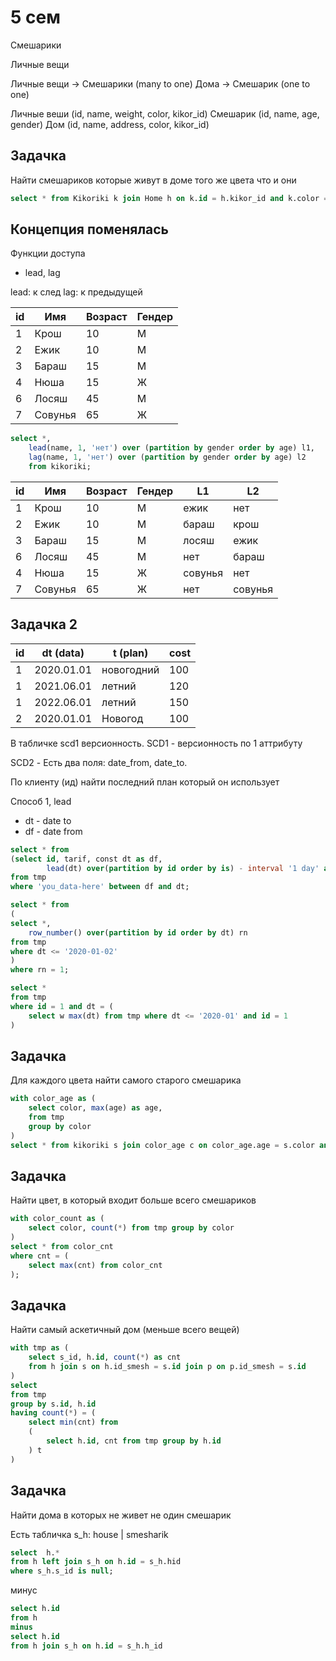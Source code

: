 # 5 сем

Смешарики

Личные вещи

Личные вещи -> Смешарики (many to one)
Дома -> Смешарик (one to one)

Личные веши (id, name, weight, color, kikor_id)
Смешарик (id, name, age, gender)
Дом (id, name, address, color, kikor_id)

## Задачка

Найти смешариков которые живут в доме того же цвета что и они

```sql
select * from Kikoriki k join Home h on k.id = h.kikor_id and k.color = h.color
```

## Концепция поменялась

Функции доступа

- lead, lag

lead:  к след
lag:   к предыдущей

| id | Имя     | Возраст | Гендер |
|----|---------|---------|--------|
| 1  | Крош    | 10      | М      |
| 2  | Ежик    | 10      | М      |
| 3  | Бараш   | 15      | М      |
| 4  | Нюша    | 15      | Ж      |
| 6  | Лосяш   | 45      | М      |
| 7  | Совунья | 65      | Ж      |

```sql
select *,
    lead(name, 1, 'нет') over (partition by gender order by age) l1,
    lag(name, 1, 'нет') over (partition by gender order by age) l2
    from kikoriki;
```

| id | Имя     | Возраст | Гендер | L1        | L2 |
|----|---------|---------|--------|-----------|------------|
| 1  | Крош    | 10      | М      |  ежик     |  нет      |
| 2  | Ежик    | 10      | М      | бараш     |  крош     |
| 3  | Бараш   | 15      | М      |  лосяш    |  ежик     |
| 6  | Лосяш   | 45      | М      |  нет      | бараш     |
| 4  | Нюша    | 15      | Ж      |  совунья  |  нет      |
| 7  | Совунья | 65      | Ж      |  нет      |  совунья  |

## Задачка 2

| id | dt (data)  | t (plan)   | cost |
|----|------------|------------|------|
| 1  | 2020.01.01 | новогодний | 100  |
| 1  | 2021.06.01 | летний     | 120  |
| 1  | 2022.06.01 | летний     | 150  |
| 2  | 2020.01.01 | Новогод    | 100  |

В табличке scd1 версионность. SCD1 - версионность по 1 аттрибуту

SCD2 - Есть два поля: date_from, date_to.

По клиенту (ид) найти последний план который он использует

Способ 1, lead

- dt - date to
- df - date from

```sql
select * from
(select id, tarif, const dt as df, 
        lead(dt) over(partition by id order by is) - interval '1 day' as dt
from tmp
where 'you_data-here' between df and dt;
```

```sql
select * from
(
select *, 
    row_number() over(partition by id order by dt) rn
from tmp
where dt <= '2020-01-02'
)
where rn = 1;
```

```sql
select *
from tmp 
where id = 1 and dt = (
    select w max(dt) from tmp where dt <= '2020-01' and id = 1
)
```

## Задачка

Для каждого цвета найти самого старого смешарика

```sql
with color_age as (
    select color, max(age) as age,
    from tmp
    group by color
)
select * from kikoriki s join color_age c on color_age.age = s.color and s.age = c.age;
```

## Задачка

Найти цвет, в который входит больше всего смешариков

```sql
with color_count as (
    select color, count(*) from tmp group by color
)
select * from color_cnt
where cnt = (
    select max(cnt) from color_cnt
);
```

## Задачка

Найти самый аскетичный дом (меньше всего вещей)

```sql
with tmp as (
    select s_id, h.id, count(*) as cnt
    from h join s on h.id_smesh = s.id join p on p.id_smesh = s.id
)
select 
from tmp
group by s.id, h.id
having count(*) = (
    select min(cnt) from 
    (
        select h.id, cnt from tmp group by h.id
    ) t
)
```

## Задачка

Найти дома в которых не живет не один смешарик

Есть табличка s_h: house | smesharik

```sql
select  h.*
from h left join s_h on h.id = s_h.hid
where s_h.s_id is null;
```

минус

```sql
select h.id 
from h 
minus 
select h.id 
from h join s_h on h.id = s_h.h_id
```
